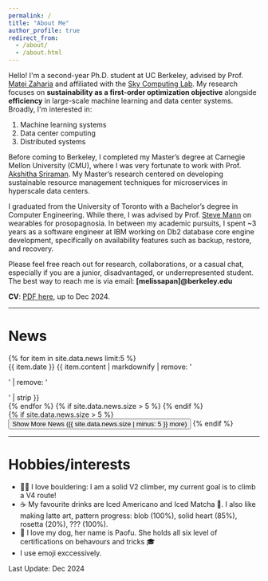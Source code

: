 ```yaml
---
permalink: /
title: "About Me"
author_profile: true
redirect_from: 
  - /about/
  - /about.html
---
```


Hello! I'm a second-year Ph.D. student at UC Berkeley, advised by Prof. [Matei Zaharia](https://people.eecs.berkeley.edu/~matei/) and affiliated with the [Sky Computing Lab](https://sky.cs.berkeley.edu/). My research focuses on **sustainability as a first-order optimization objective** alongside **efficiency** in large-scale machine learning and data center systems. Broadly, I'm interested in:
1. Machine learning systems  
2. Data center computing  
3. Distributed systems  

Before coming to Berkeley, I completed my Master’s degree at Carnegie Mellon University (CMU), where I was very fortunate to work with Prof. [Akshitha Sriraman](https://users.ece.cmu.edu/~asrirama/). My Master’s research centered on developing sustainable resource management techniques for microservices in hyperscale data centers. 

I graduated from the University of Toronto with a Bachelor’s degree in Computer Engineering. While there, I was advised by Prof. [Steve Mann](https://www.ece.utoronto.ca/people/mann-s/) on wearables for prosopagnosia. In between my academic pursuits, I spent ~3 years as a software engineer at IBM working on Db2 database core engine development, specifically on availability features such as backup, restore, and recovery.

Please feel free reach out for research, collaborations, or a casual chat, especially if you are a junior, disadvantaged, or underrepresented student. The best way to reach me is via email:
**[melissapan]@berkeley.edu**


**CV**: [PDF here](../files/cv_2024.pdf), up to Dec 2024.

---

<div class="news-section">
<h1>News</h1>
<div class="news-container" id="newsContainer">
{% for item in site.data.news limit:5 %}
<div class="news-item">
<span class="news-date">{{ item.date }}</span>
<span class="news-content">{{ item.content | markdownify | remove: '<p>' | remove: '</p>' | strip }}</span>
</div>
{% endfor %}
{% if site.data.news.size > 5 %}
<div class="news-hidden" style="display: none;">
{% for item in site.data.news offset:5 %}
<div class="news-item">
<span class="news-date">{{ item.date }}</span>
<span class="news-content">{{ item.content | markdownify | remove: '<p>' | remove: '</p>' | strip }}</span>
</div>
{% endfor %}
</div>
{% endif %}
</div>
{% if site.data.news.size > 5 %}
<button class="news-expand-btn" onclick="toggleNews()">Show More News ({{ site.data.news.size | minus: 5 }} more)</button>
{% endif %}
</div>

<script>
function toggleNews() {
  const container = document.getElementById('newsContainer');
  const hiddenNews = document.querySelector('.news-hidden');
  const button = document.querySelector('.news-expand-btn');
  
  if (hiddenNews.style.display === 'none') {
    hiddenNews.style.display = 'block';
    container.classList.remove('collapsed');
    button.textContent = 'Show Less News';
    button.style.background = 'linear-gradient(135deg, #e53e3e 0%, #c53030 100%)';
  } else {
    hiddenNews.style.display = 'none';
    container.classList.add('collapsed');
    button.textContent = 'Show More News ({{ site.data.news.size | minus: 5 }} more)';
    button.style.background = 'linear-gradient(135deg, #667eea 0%, #764ba2 100%)';
  }
}
</script>

---

Hobbies/interests
======
* 🧗‍♀️ I love bouldering: I am a solid V2 climber, my current goal is to climb a V4 route!
* ☕️ My favourite drinks are Iced Americano and Iced Matcha 🍵. I also like making latte art, pattern progress: blob (100%), solid heart (85%), rosetta (20%), ??? (100%).
* 🐶 I love my dog, her name is Paofu. She holds all six level of certifications on behavours and tricks 🎓
* I use emoji exccessively.


Last Update: Dec 2024
